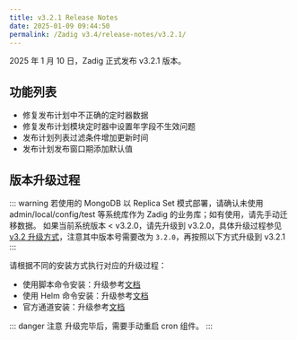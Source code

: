 ```yaml
---
title: v3.2.1 Release Notes
date: 2025-01-09 09:44:50
permalink: /Zadig v3.4/release-notes/v3.2.1/
---
```


2025 年 1 月 10 日，Zadig 正式发布 v3.2.1 版本。

## 功能列表

- 修复发布计划中不正确的定时器数据
- 修复发布计划模块定时器中设置年字段不生效问题
- 发布计划列表过滤条件增加更新时间
- 发布计划发布窗口期添加默认值

## 版本升级过程

::: warning
若使用的 MongoDB 以 Replica Set 模式部署，请确认未使用 admin/local/config/test 等系统库作为 Zadig 的业务库；如有使用，请先手动迁移数据。
如果当前系统版本 < v3.2.0，请先升级到 v3.2.0，具体升级过程参见 [v3.2 升级方式](/Zadig%20v3.2/release-notes/v3.2.0/#版本升级过程)，注意其中版本号需要改为 `3.2.0`，再按照以下方式升级到 v3.2.1
:::

请根据不同的安装方式执行对应的升级过程：

- 使用脚本命令安装：升级参考[文档](/Zadig%20v3.2/install/helm-deploy/#升级)
- 使用 Helm 命令安装：升级参考[文档](/Zadig%20v3.2/install/helm-deploy/#升级)
- 官方通道安装：升级参考[文档](/Zadig%20v3.2/stable/install/#升级)

::: danger 注意
升级完毕后，需要手动重启 cron 组件。
:::
